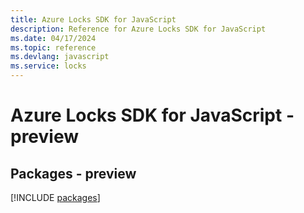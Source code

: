 ```yaml
---
title: Azure Locks SDK for JavaScript
description: Reference for Azure Locks SDK for JavaScript
ms.date: 04/17/2024
ms.topic: reference
ms.devlang: javascript
ms.service: locks
---
```

# Azure Locks SDK for JavaScript - preview
## Packages - preview
[!INCLUDE [packages](locks-index.md)]